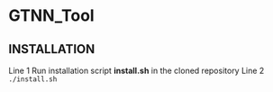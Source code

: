 # GTNN_Tool
## INSTALLATION
Line 1 Run installation script **install.sh** in the cloned repository
Line 2 `./install.sh`